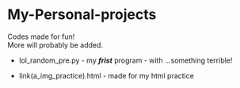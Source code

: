 # My-Personal-projects

Codes made for fun!  
More will probably be added.

* lol_random_pre.py - my ***frist*** program - with ...something terrible!

* link(a_img_practice).html - made for my html practice
